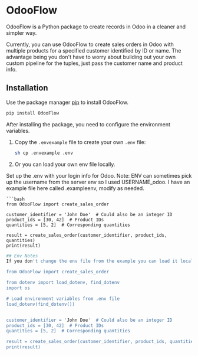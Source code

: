 # OdooFlow

OdooFlow is a Python package to create records in Odoo in a cleaner and simpler way. 

Currently, you can use OdooFlow to create sales orders in Odoo with multiple products for a specified customer identified by ID or name. The advantage being you don't have to worry about building out your own custom pipeline for the tuples, just pass the customer name and product info. 

## Installation

Use the package manager [pip](https://pip.pypa.io/en/stable/) to install OdooFlow.

```bash
pip install OdooFlow
```

After installing the package, you need to configure the environment variables.

1. Copy the `.envexample` file to create your own `.env` file:

   ```bash
   sh cp .envexample .env
   ```

2. Or you can load your own env file locally. 
  



Set up the .env with your login info for Odoo. Note: ENV can sometimes pick up the username from the server env so I used USERNAME_odoo. I have an example file here called .exampleenv, modify as needed. 

```
```bash
from OdooFlow import create_sales_order

customer_identifier = 'John Doe'  # Could also be an integer ID
product_ids = [30, 42]  # Product IDs
quantities = [5, 2]  # Corresponding quantities

result = create_sales_order(customer_identifier, product_ids, quantities)
print(result)
```

```bash
## Env Notes
If you don't change the env file from the example you can load it locally

from OdooFlow import create_sales_order

from dotenv import load_dotenv, find_dotenv
import os

# Load environment variables from .env file
load_dotenv(find_dotenv())


customer_identifier = 'John Doe'  # Could also be an integer ID
product_ids = [30, 42]  # Product IDs
quantities = [5, 2]  # Corresponding quantities

result = create_sales_order(customer_identifier, product_ids, quantities)
print(result)
```

